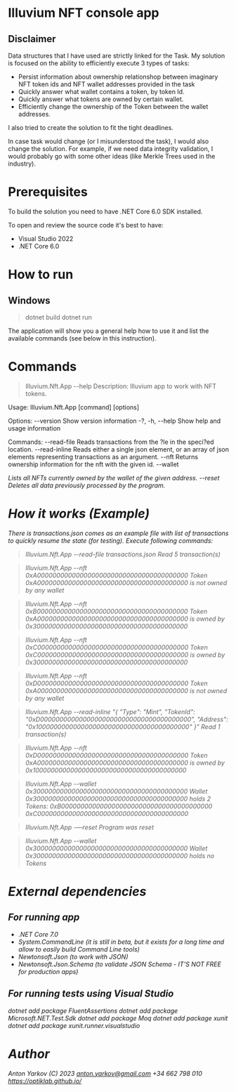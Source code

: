 
# Illuvium NFT console app

## Disclaimer

Data structures that I have used are strictly linked for the Task. My solution is focused on the ability to efficiently execute 3 types of tasks:
- Persist information about ownership relationshop between imaginary NFT token ids and NFT wallet addresses provided in the task
- Quickly answer what wallet contains a token, by token Id. 
- Quickly answer what tokens are owned by certain wallet.
- Efficiently change the ownership of the Token between the wallet addresses.

I also tried to create the solution to fit the tight deadlines.

In case task would change (or I misunderstood the task), I would also change the solution. For example, if we need data integrity validation, I would probably go with some other ideas (like Merkle Trees used in the industry).

# Prerequisites

To build the solution you need to have .NET Core 6.0 SDK installed.

To open and review the source code it's best to have:
- Visual Studio 2022
- .NET Core 6.0

# How to run

## Windows

>dotnet build
>dotnet run

The application will show you a general help how to use it and list the available commands (see below in this instruction).

# Commands

>Illuvium.Nft.App --help
Description:
  Illuvium app to work with NFT tokens.

Usage:
  Illuvium.Nft.App [command] [options]

Options:
  --version       Show version information
  -?, -h, --help  Show help and usage information

Commands:
  --read-file <file>    Reads transactions from the ?le in the speci?ed location.
  --read-inline <json>  Reads either a single json element, or an array of json elements representing transactions as an argument.
  --nft <tokenId>       Returns ownership information for the nft with the given id.
  --wallet <Address>    Lists all NFTs currently owned by the wallet of the given address.
  --reset               Deletes all data previously processed by the program.

# How it works (Example)

There is transactions.json comes as an example file with list of transactions to quickly resume the state (for testing). Execute following commands:

>Illuvium.Nft.App --read-file transactions.json 
Read 5 transaction(s) 

>Illuvium.Nft.App --nft 0xA000000000000000000000000000000000000000
Token 0xA000000000000000000000000000000000000000 is not owned by any wallet 

>Illuvium.Nft.App --nft 0xB000000000000000000000000000000000000000
Token 0xA000000000000000000000000000000000000000 is owned by 0x3000000000000000000000000000000000000000 

>Illuvium.Nft.App --nft 0xC000000000000000000000000000000000000000
Token 0xC000000000000000000000000000000000000000 is owned by 0x3000000000000000000000000000000000000000 

>Illuvium.Nft.App --nft 0xD000000000000000000000000000000000000000
Token 0xA000000000000000000000000000000000000000 is not owned by any wallet 

>Illuvium.Nft.App --read-inline  "{ \"Type\": \"Mint\", \"TokenId\": \"0xD000000000000000000000000000000000000000\", \"Address\": \"0x1000000000000000000000000000000000000000\" }"
Read 1 transaction(s) 

>Illuvium.Nft.App --nft 0xD000000000000000000000000000000000000000
Token 0xA000000000000000000000000000000000000000 is owned by 0x1000000000000000000000000000000000000000 

>Illuvium.Nft.App --wallet 0x3000000000000000000000000000000000000000
Wallet 0x3000000000000000000000000000000000000000 holds 2 Tokens: 
0xB000000000000000000000000000000000000000 
0xC000000000000000000000000000000000000000 

>Illuvium.Nft.App -—reset 
Program was reset 

>Illuvium.Nft.App --wallet 0x3000000000000000000000000000000000000000
Wallet 0x3000000000000000000000000000000000000000 holds no Tokens 

# External dependencies

## For running app

- .NET Core 7.0
- System.CommandLine (it is still in beta, but it exists for a long time and allow to easily build Command Line tools)
- Newtonsoft.Json (to work with JSON)
- Newtonsoft.Json.Schema (to validate JSON Schema - IT'S NOT FREE for production apps)

## For running tests using Visual Studio

dotnet add package FluentAssertions
dotnet add package Microsoft.NET.Test.Sdk
dotnet add package Moq
dotnet add package xunit
dotnet add package xunit.runner.visualstudio

# Author

Anton Yarkov (C) 2023
anton.yarkov@gmail.com
+34 662 798 010
https://optiklab.github.io/
